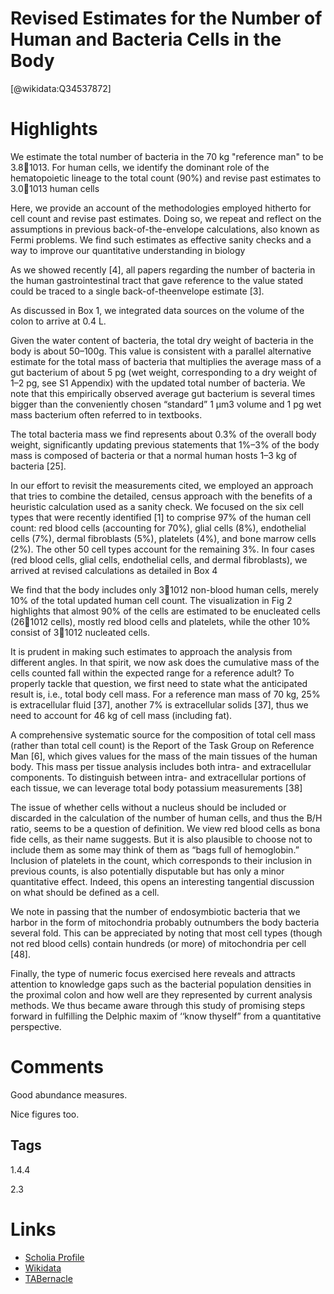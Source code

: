 
Revised Estimates for the Number of Human and Bacteria Cells in the Body
========================================================================
  
  [@wikidata:Q34537872]  

# Highlights

We estimate the total number of bacteria in the 70 kg "reference man" to be 3.81013.
For human cells, we identify the dominant role of the hematopoietic lineage to the total
count (90%) and revise past estimates to 3.01013 human cells

 Here, we provide an account of
the methodologies employed hitherto for cell count and revise past estimates. Doing so, we
repeat and reflect on the assumptions in previous back-of-the-envelope calculations, also
known as Fermi problems. We find such estimates as effective sanity checks and a way to
improve our quantitative understanding in biology

As we showed recently [4], all papers regarding the number of bacteria in the human gastrointestinal tract that gave reference to the value stated could be traced to a single back-of-theenvelope estimate [3].


 As discussed in Box 1, we integrated data sources on the volume of the colon to arrive
at 0.4 L.

Given the water content of bacteria, the total dry
weight of bacteria in the body is about 50–100g. This value is consistent with a parallel alternative estimate for the total mass of bacteria that multiplies the average mass of a gut bacterium
of about 5 pg (wet weight, corresponding to a dry weight of 1–2 pg, see S1 Appendix) with the
updated total number of bacteria. We note that this empirically observed average gut bacterium
is several times bigger than the conveniently chosen “standard” 1 μm3 volume and 1 pg wet
mass bacterium often referred to in textbooks.


The total bacteria mass we find represents about 0.3% of the overall body weight, significantly updating previous statements that 1%–3% of the body mass is composed of bacteria or that a normal human hosts 1–3 kg of bacteria [25].


In our effort to revisit the measurements cited, we employed an approach that tries to combine
the detailed, census approach with the benefits of a heuristic calculation used as a sanity check.
We focused on the six cell types that were recently identified [1] to comprise 97% of the human
cell count: red blood cells (accounting for 70%), glial cells (8%), endothelial cells (7%), dermal
fibroblasts (5%), platelets (4%), and bone marrow cells (2%). The other 50 cell types account
for the remaining 3%. In four cases (red blood cells, glial cells, endothelial cells, and dermal
fibroblasts), we arrived at revised calculations as detailed in Box 4

 We find that the body includes only 31012 non-blood human cells, merely 10% of the total updated human cell
count. The visualization in Fig 2 highlights that almost 90% of the cells are estimated to be enucleated cells (261012 cells), mostly red blood cells and platelets, while the other 10% consist
of 31012 nucleated cells.

It is prudent in making such estimates to approach the analysis from different angles. In that
spirit, we now ask does the cumulative mass of the cells counted fall within the expected range
for a reference adult? To properly tackle that question, we first need to state what the anticipated result is, i.e., total body cell mass. For a reference man mass of 70 kg, 25% is extracellular
fluid [37], another 7% is extracellular solids [37], thus we need to account for 46 kg of cell
mass (including fat).

A comprehensive systematic source for the composition of total cell mass (rather than total cell
count) is the Report of the Task Group on Reference Man [6], which gives values for the mass of
the main tissues of the human body. This mass per tissue analysis includes both intra- and extracellular components. To distinguish between intra- and extracellular portions of each tissue, we can
leverage total body potassium measurements [38] 


The issue of whether cells without a nucleus should be included or discarded in the calculation of the number of human cells, and thus the B/H ratio, seems to be a question of definition. We view red blood cells as bona fide cells, as their name suggests. But it is also plausible to choose not to include them as some may think of them
as “bags full of hemoglobin.” Inclusion of platelets in the count, which corresponds to their inclusion in previous counts, is also potentially disputable but has only a minor quantitative effect.
Indeed, this opens an interesting tangential discussion on what should be defined as a cell.


We note in passing that the number of endosymbiotic bacteria that we harbor in the form of
mitochondria probably outnumbers the body bacteria several fold. This can be appreciated by
noting that most cell types (though not red blood cells) contain hundreds (or more) of mitochondria per cell [48].

Finally, the type of numeric focus exercised here reveals and attracts attention to knowledge gaps such as
the bacterial population densities in the proximal colon and how well are they represented by current analysis methods. We thus became aware through this study of promising steps forward in fulfilling the Delphic maxim of ‘‘know thyself” from a quantitative perspective.

# Comments

Good abundance measures.

Nice figures too.

## Tags

1.4.4

2.3

# Links
  
 * [Scholia Profile](https://scholia.toolforge.org/work/Q34537872)  
 * [Wikidata](https://www.wikidata.org/wiki/Q34537872)  
 * [TABernacle](https://tabernacle.toolforge.org/?#/tab/manual/Q34537872/P921%3BP4510)  
